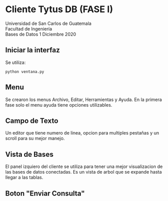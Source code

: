 # Cliente Tytus DB (FASE I)

Universidad de San Carlos de Guatemala  
Facultad de Ingeniería  
Bases de Datos 1
Diciembre 2020

## Iniciar la interfaz

Se utiliza:
```
python ventana.py
```

## Menu
Se crearon los menus Archivo, Editar, Herramientas y Ayuda. En la primera fase solo el menu ayuda tiene opciones utilizables.

## Campo de Texto
Un editor que tiene numero de linea, opcion para multiples pestañas y un scroll para su mejor manejo.

## Vista de Bases
El panel izquiero del cliente se utiliza para tener una mejor visualizacion de las bases de datos conectadas. Es un vista de arbol que se expande hasta llegar a las tablas.

## Boton "Enviar Consulta"